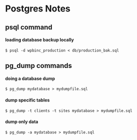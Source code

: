 # Postgres Notes

## psql command

#### loading database backup locally

	$ psql -d wpbinc_production < db/production_bak.sql
	
## pg_dump commands
	
#### doing a database dump

	$ pg_dump mydatabase > mydumpfile.sql
	
#### dump specific tables	

	$ pg_dump -t clients -t sites mydatabase > mydumpfile.sql
	
#### dump only data

	$ pg_dump -a mydatabase > mydumpfile.sql
	
	
